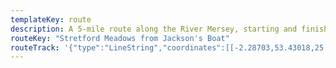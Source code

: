 ```yaml
---
templateKey: route
description: A 5-mile route along the River Mersey, starting and finishing at the Jackson's Boat pub
routeKey: "Stretford Meadows from Jackson's Boat"
routeTrack: '{"type":"LineString","coordinates":[[-2.28703,53.43018,25.74],[-2.28698,53.4301,25.88],[-2.28649,53.43033,25.84],[-2.28628,53.43039,25.82],[-2.28658,53.43043,25.82],[-2.28696,53.43085,25.61],[-2.28736,53.43127,25.36],[-2.28792,53.43173,25.34],[-2.28873,53.43218,25.55],[-2.28872,53.43244,25.04],[-2.28877,53.43277,24.85],[-2.28894,53.43351,24.69],[-2.28912,53.43425,24.81],[-2.28927,53.43473,24.95],[-2.28926,53.43485,24.95],[-2.28933,53.43519,24.84],[-2.28931,53.43513,24.9],[-2.28938,53.43533,24.72],[-2.28973,53.43547,24.22],[-2.29,53.43555,23.85],[-2.2902,53.43555,23.76],[-2.29079,53.43576,23.57],[-2.29203,53.43607,23.47],[-2.29251,53.43613,23.44],[-2.29284,53.43612,23.53],[-2.2931,53.43608,23.52],[-2.29365,53.43604,23.39],[-2.29467,53.43591,23.4],[-2.29555,53.43572,23.05],[-2.29569,53.43572,23.05],[-2.29629,53.43591,22.72],[-2.29693,53.43616,22.82],[-2.29759,53.43642,23.07],[-2.29826,53.43663,23.19],[-2.29894,53.43685,24.2],[-2.29916,53.43695,24.58],[-2.2992,53.43695,24.58],[-2.299,53.43715,24.32],[-2.29901,53.43721,24.32],[-2.2992,53.43734,23.51],[-2.29926,53.43741,23.51],[-2.29942,53.43764,22.92],[-2.29948,53.43781,22.92],[-2.29956,53.43789,22.6],[-2.29996,53.43814,22.52],[-2.30049,53.43839,22.55],[-2.3012,53.43857,22.93],[-2.30186,53.43866,22.8],[-2.30208,53.43872,22.81],[-2.30242,53.43889,22.76],[-2.3026,53.43906,22.42],[-2.30314,53.43973,21.56],[-2.30322,53.43985,21.44],[-2.30335,53.43996,21.44],[-2.30352,53.44,21.48],[-2.30385,53.44016,21.84],[-2.3047,53.44028,22.76],[-2.3055049979126,53.440370002662966,22.06],[-2.30631,53.44046,21.79],[-2.30683,53.44055,21.12],[-2.3077449967789616,53.440690003464134,20.83],[-2.30866,53.44083,22.59],[-2.30878,53.44052,22.63],[-2.30857,53.44059,22.22],[-2.30878,53.44052,22.63],[-2.30892,53.44038,22.55],[-2.30911,53.44025,22.6],[-2.30937,53.44013,22.15],[-2.30973,53.44003,21.97],[-2.3102,53.43985,21.41],[-2.31126,53.43923,20.83],[-2.31201,53.43883,20.44],[-2.31216,53.43877,20.44],[-2.31231,53.43874,20.42],[-2.31258,53.43871,20.41],[-2.31337,53.43875,19.55],[-2.31388,53.43893,19.84],[-2.31406,53.43902,20.15],[-2.31416,53.43913,20.43],[-2.31432,53.43917,20.75],[-2.31461,53.43918,20.96],[-2.31492,53.43915,21.09],[-2.31575,53.43896,20.92],[-2.31604,53.43884,20.49],[-2.3163,53.43877,20.37],[-2.31684,53.43873,20.19],[-2.31759,53.43872,21.29],[-2.31786,53.43873,21.97],[-2.31808,53.43882,21.84],[-2.31848,53.43883,21.24],[-2.31874,53.43887,21.71],[-2.31888,53.43892,22.38],[-2.3191,53.43915,24.24],[-2.31941,53.43919,24.63],[-2.31981,53.43934,24.76],[-2.32016,53.43944,25.09],[-2.32044,53.4395,25.32],[-2.32185,53.43961,25.22],[-2.322699998276264,53.439705003036444,25.12],[-2.32355,53.4398,24.4],[-2.32374,53.4398,24.24],[-2.32394,53.4398,24.16],[-2.32414,53.44003,24.53],[-2.32436,53.44026,24.89],[-2.32468,53.44066,25.81],[-2.32489,53.44088,30.57],[-2.32503,53.44109,32.92],[-2.32504,53.44113,33.21],[-2.325,53.44122,33.54],[-2.32485,53.44157,33.72],[-2.32436,53.44204,32.62],[-2.32402,53.44231,31.09],[-2.32381,53.44244,30.27],[-2.323025005068837,53.442720002610216,26.95],[-2.32224,53.443,24.18],[-2.32212,53.443,24.01],[-2.32205,53.44298,23.94],[-2.32203,53.44295,24],[-2.32198,53.44281,24.18],[-2.3216999970749517,53.442370000287646,25.67],[-2.32142,53.44193,28.63],[-2.32091,53.44134,30.71],[-2.32069,53.44111,30.89],[-2.32057,53.44088,31.21],[-2.32029,53.44067,31.22],[-2.3198,53.4404,31.92],[-2.31961,53.44027,32.22],[-2.3194,53.44,32.03],[-2.31886,53.43928,25.2],[-2.31891,53.43916,24.84],[-2.3191,53.43915,24.24],[-2.31906,53.43911,24.07],[-2.3191,53.43915,24.24],[-2.31888,53.43892,22.38],[-2.31874,53.43887,21.71],[-2.31848,53.43883,21.22],[-2.31808,53.43882,21.84],[-2.31786,53.43873,21.97],[-2.31759,53.43872,21.29],[-2.31684,53.43873,20.19],[-2.3163,53.43877,20.37],[-2.31604,53.43884,20.57],[-2.31575,53.43896,20.92],[-2.31492,53.43915,21.09],[-2.31461,53.43918,20.96],[-2.31432,53.43917,20.75],[-2.31416,53.43913,20.43],[-2.31406,53.43902,20.15],[-2.31388,53.43893,19.84],[-2.31337,53.43875,19.55],[-2.31258,53.43871,20.41],[-2.31242,53.43872,20.41],[-2.31216,53.43877,20.44],[-2.31201,53.43883,20.44],[-2.31126,53.43923,20.83],[-2.3102,53.43985,21.41],[-2.30973,53.44003,21.97],[-2.30937,53.44013,22.15],[-2.30911,53.44025,22.6],[-2.30892,53.44038,22.55],[-2.30878,53.44052,22.63],[-2.30868,53.44055,22.41],[-2.30843,53.44065,21.79],[-2.3083,53.44066,21.37],[-2.30793,53.44063,21.03],[-2.30733,53.44053,20.95],[-2.30701,53.44044,20.92],[-2.30694,53.44041,20.92],[-2.30687,53.44032,20.92],[-2.30688,53.44029,20.92],[-2.307182518477885,53.439425001136,21.36],[-2.3074850246389857,53.43856000150778,21.61],[-2.307787518484181,53.437695001115415,21.95],[-2.30809,53.43683,23.76],[-2.30814,53.43679,23.76],[-2.30814,53.43669,24.24],[-2.30825,53.43666,24.45],[-2.30831,53.43662,24.45],[-2.30839,53.43637,24.69],[-2.30838,53.43634,24.69],[-2.30817,53.43617,24.35],[-2.30804,53.43612,24.29],[-2.30802,53.43608,23.86],[-2.30802,53.43589,22.96],[-2.30795,53.43568,22.67],[-2.30742,53.43574,22.55],[-2.30633,53.43582,22.22],[-2.30565,53.43582,21.7],[-2.30518,53.43576,21.21],[-2.3049,53.43568,21.01],[-2.30456,53.43554,21],[-2.30421,53.43533,21.26],[-2.30394,53.43526,21.29],[-2.3036,53.43524,21.29],[-2.30276,53.4353,21.13],[-2.3024,53.43526,21.18],[-2.30198,53.43515,21.32],[-2.30145,53.43492,21.43],[-2.30111,53.43472,21.51],[-2.30098,53.43429,21.3],[-2.30091,53.43381,22.23],[-2.30052,53.4333,22.32],[-2.30015,53.43312,22.38],[-2.2991,53.4328,22.67],[-2.29893,53.43283,23],[-2.29785,53.43271,23.2],[-2.29704,53.43246,23.02],[-2.29696,53.43241,23],[-2.296729996921117,53.431845000168344,22.38],[-2.2965,53.43128,22.25],[-2.29615,53.43087,21.96],[-2.29612,53.43078,21.93],[-2.29527,53.43026,21.73],[-2.2951,53.43036,21.73],[-2.29491,53.43041,21.6],[-2.2946,53.43043,21.51],[-2.29435,53.43041,21.51],[-2.29345,53.4302,21.88],[-2.2929,53.43015,22.12],[-2.29217,53.43011,22.08],[-2.29106,53.43009,21.38],[-2.29052,53.4301,21.5],[-2.28971,53.43041,23.02],[-2.28935,53.43046,25.16],[-2.28882,53.43068,25.26],[-2.28773,53.43103,24.88],[-2.28749,53.43068,25.29],[-2.28723,53.43042,25.39],[-2.28703,53.43018,25.74]]}'
---
```


